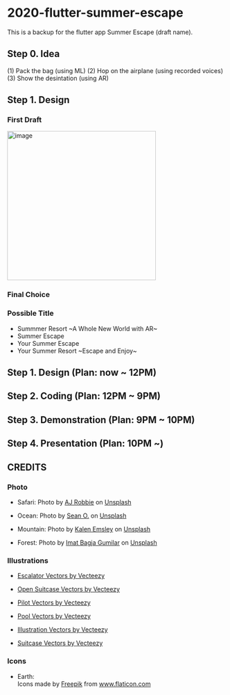 # 2020-flutter-summer-escape
This is a backup for the flutter app Summer Escape (draft name).

## Step 0. Idea
(1) Pack the bag (using ML)
(2) Hop on the airplane (using recorded voices)
(3) Show the desintation (using AR)

## Step 1. Design

### First Draft
<img width="343" alt="image" src="https://user-images.githubusercontent.com/68700599/91645580-d0fcf500-ea0b-11ea-8c5b-eceedfadff1e.png">

### Final Choice

### Possible Title
- Summmer Resort ~A Whole New World with AR~
- Summer Escape
- Your Summer Escape
- Your Summer Resort ~Escape and Enjoy~

## Step 1. Design (Plan: now ~ 12PM)

## Step 2. Coding (Plan: 12PM ~ 9PM)

## Step 3. Demonstration (Plan: 9PM ~ 10PM)

## Step 4. Presentation (Plan: 10PM ~)


## CREDITS

### Photo

- Safari: <span>Photo by <a href="https://unsplash.com/@ajrobbie?utm_source=unsplash&amp;utm_medium=referral&amp;utm_content=creditCopyText">AJ Robbie</a> on <a href="https://unsplash.com/s/photos/safari?utm_source=unsplash&amp;utm_medium=referral&amp;utm_content=creditCopyText">Unsplash</a></span>

- Ocean: <span>Photo by <a href="https://unsplash.com/@seantookthese?utm_source=unsplash&amp;utm_medium=referral&amp;utm_content=creditCopyText">Sean O.</a> on <a href="https://unsplash.com/s/photos/ocean?utm_source=unsplash&amp;utm_medium=referral&amp;utm_content=creditCopyText">Unsplash</a></span>

- Mountain: <span>Photo by <a href="https://unsplash.com/@kalenemsley?utm_source=unsplash&amp;utm_medium=referral&amp;utm_content=creditCopyText">Kalen Emsley</a> on <a href="https://unsplash.com/s/photos/mountain?utm_source=unsplash&amp;utm_medium=referral&amp;utm_content=creditCopyText">Unsplash</a></span>

- Forest: <span>Photo by <a href="https://unsplash.com/@imatbagjagumilar?utm_source=unsplash&amp;utm_medium=referral&amp;utm_content=creditCopyText">Imat Bagja Gumilar</a> on <a href="https://unsplash.com/s/photos/forest?utm_source=unsplash&amp;utm_medium=referral&amp;utm_content=creditCopyText">Unsplash</a></span>

### Illustrations

- <a href="https://www.vecteezy.com/free-vector/escalator">Escalator Vectors by Vecteezy</a>

- <a href="https://www.vecteezy.com/free-vector/open-suitcase">Open Suitcase Vectors by Vecteezy</a>

- <a href="https://www.vecteezy.com/free-vector/pilot">Pilot Vectors by Vecteezy</a>

- <a href="https://www.vecteezy.com/free-vector/pool">Pool Vectors by Vecteezy</a>

- <a href="https://www.vecteezy.com/free-vector/illustration">Illustration Vectors by Vecteezy</a>

- <a href="https://www.vecteezy.com/free-vector/suitcase">Suitcase Vectors by Vecteezy</a>

### Icons

- Earth: <div>Icons made by <a href="https://www.flaticon.com/authors/freepik" title="Freepik">Freepik</a> from <a href="https://www.flaticon.com/" title="Flaticon">www.flaticon.com</a></div>
